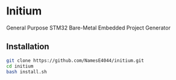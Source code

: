 # Initium
General Purpose STM32 Bare-Metal Embedded Project Generator

## Installation
```bash
git clone https://github.com/NamesE4044/initium.git
cd initium
bash install.sh
```

